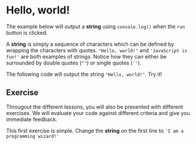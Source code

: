 # Hello, world!

The example below will output a **string** using `console.log()` 
when the `run` button is clicked. 

A **string** is simply a sequence of characters which can be defined by 
wrapping the characters with quotes. `"Hello, world!"` and `'JavaScript is fun!'` 
are both examples of strings. Notice how they can either be surrounded by 
double quotes (`""`) or single quotes (`''`).

The following code will output the string `"Hello, world!"`. Try it!

<div class="editor" source="hello_world.js"></div>

## Exercise

Througout the different lessons, you will also be presented with different 
exercises. We will evaluate your code against different criteria and give 
you immediate feedback.

This first exercise is simple. Change the **string** on the first line to 
`'I am a programming wizard!'`

<div class="editor" source="exercise.js" tests="tests.js"></div>
